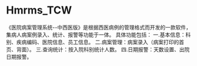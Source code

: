 # Hmrms_TCW
 《医院病案管理系统--中西医版》是根据西医病例的管理格式而开发的一款软件，集病人病案例录入、统计、报警等功能于一体。  具体功能包括：  一.基本信息：科别、疾病编码、医院信息、员工信息。  二.病案管理：病案录入（病案打印的首页、背面）。  三.查询统计：按入院科别统计人数。  四.日期报警：天数设置、出院日期报警。
